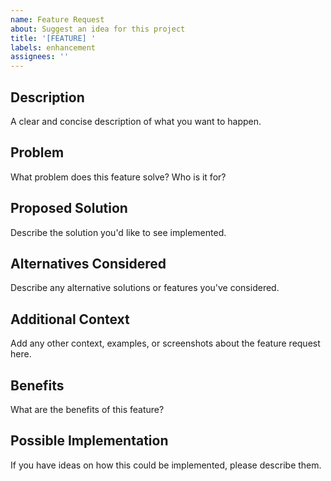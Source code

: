 ```yaml
---
name: Feature Request
about: Suggest an idea for this project
title: '[FEATURE] '
labels: enhancement
assignees: ''
---
```


## Description
A clear and concise description of what you want to happen.

## Problem
What problem does this feature solve? Who is it for?

## Proposed Solution
Describe the solution you'd like to see implemented.

## Alternatives Considered
Describe any alternative solutions or features you've considered.

## Additional Context
Add any other context, examples, or screenshots about the feature request here.

## Benefits
What are the benefits of this feature?

## Possible Implementation
If you have ideas on how this could be implemented, please describe them.

